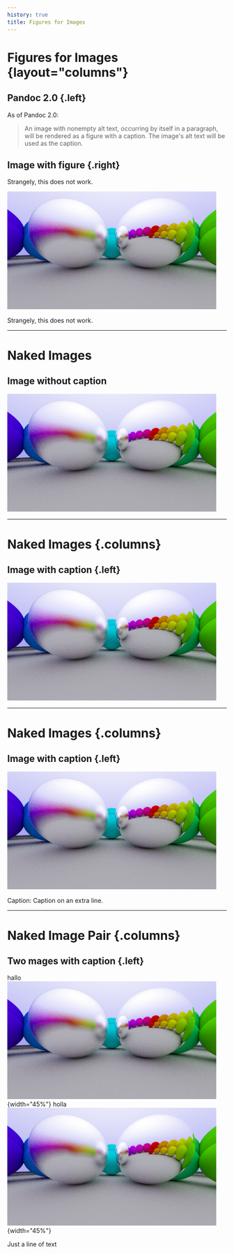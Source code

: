 ```yaml
---
history: true
title: Figures for Images
---
```


# Figures for Images {layout="columns"}

## Pandoc 2.0 {.left}

As of Pandoc 2.0:

> An image with nonempty alt text, occurring by itself in a paragraph,
> will be rendered as a figure with a caption. The image's alt text will
> be used as the caption.

## Image with figure {.right}

Strangely, this does not work.

![This is the alt text of the image](include/06-metal.png)

Strangely, this does not work.

------------------------------------------------------------------------

# Naked Images

## Image without caption

![](include/06-metal.png)

------------------------------------------------------------------------

# Naked Images {.columns}

## Image with caption {.left}

![Alt text as caption](include/06-metal.png)

------------------------------------------------------------------------

# Naked Images {.columns}

## Image with caption {.left}

![](include/06-metal.png)

Caption: Caption on an extra line.

------------------------------------------------------------------------

# Naked Image Pair {.columns}

## Two mages with caption {.left}

hallo ![Caption 1](include/06-metal.png){width="45%"} holla ![Caption
2](include/06-metal.png){width="45%"}

Just a line of text
